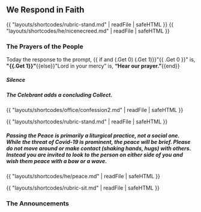 ## We Respond in Faith
{{ "layouts/shortcodes/rubric-stand.md" | readFile | safeHTML }}
{{ "layouts/shortcodes/he/nicenecreed.md" | readFile | safeHTML }}

### The Prayers of the People
Today the response to the prompt, {{ if and (.Get 0) (.Get 1)}}"{{ .Get 0 }}" is, **"{{.Get 1}}"**{{else}}"Lord in your mercy” is, **“Hear our prayer.”**{{end}}
##### Silence
##### The Celebrant adds a concluding Collect.

{{ "layouts/shortcodes/office/confession2.md" | readFile | safeHTML }}

{{ "layouts/shortcodes/rubric-stand.md" | readFile | safeHTML }}
##### Passing the Peace is primarily a liturgical practice, not a social one. While the threat of Covid-19 is prominent, the peace will be brief. Please do not move around or make contact (shaking hands, hugs) with others. Instead you are invited to look to the person on either side of you and wish them peace with a bow or a wave.
{{ "layouts/shortcodes/he/peace.md" | readFile | safeHTML }}

{{ "layouts/shortcodes/rubric-sit.md" | readFile | safeHTML }}
### The Announcements
